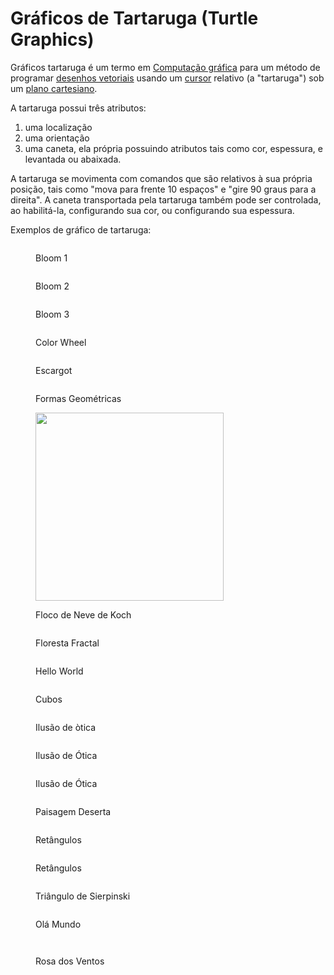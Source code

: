 # Gráficos de Tartaruga (Turtle Graphics)

Gráficos tartaruga é um termo em [Computação gráfica](https://pt.wikipedia.org/wiki/Computa%C3%A7%C3%A3o\_gr%C3%A1fica) para um método de programar [desenhos vetoriais](https://pt.wikipedia.org/wiki/Desenho\_vetorial) usando um [cursor](https://pt.wikipedia.org/wiki/Cursor) relativo (a "tartaruga") sob um [plano cartesiano](https://pt.wikipedia.org/wiki/Sistema\_de\_coordenadas\_cartesiano).

A tartaruga possui três atributos:

1. uma localização
2. uma orientação
3. uma caneta, ela própria possuindo atributos tais como cor, espessura, e levantada ou abaixada.

A tartaruga se movimenta com comandos que são relativos à sua própria posição, tais como "mova para frente 10 espaços" e "gire 90 graus para a direita". A caneta transportada pela tartaruga também pode ser controlada, ao habilitá-la, configurando sua cor, ou configurando sua espessura.&#x20;

Exemplos de gráfico de tartaruga:

<div data-full-width="false">

<figure><img src=".gitbook/assets/Beautiful Bloom 1.png" alt=""><figcaption><p>Bloom 1</p></figcaption></figure>

 

<figure><img src=".gitbook/assets/Beautiful Bloom 2.png" alt=""><figcaption><p>Bloom 2</p></figcaption></figure>

 

<figure><img src=".gitbook/assets/Beautiful Bloom 3.png" alt=""><figcaption><p>Bloom 3</p></figcaption></figure>

 

<figure><img src=".gitbook/assets/Color Wheel.PNG" alt=""><figcaption><p>Color Wheel</p></figcaption></figure>

 

<figure><img src=".gitbook/assets/Escargot.PNG" alt=""><figcaption><p>Escargot</p></figcaption></figure>

 

<figure><img src=".gitbook/assets/Figuras Geométricas.PNG" alt=""><figcaption><p>Formas Geométricas</p></figcaption></figure>

 

<figure><img src=".gitbook/assets/Floco de Neve de Koch.PNG" alt="" width="301"><figcaption><p>Floco de Neve de Koch</p></figcaption></figure>

 

<figure><img src=".gitbook/assets/Florestas Fractais.png" alt=""><figcaption><p>Floresta Fractal</p></figcaption></figure>

 

<figure><img src=".gitbook/assets/HELLOWORLD.PNG" alt=""><figcaption><p>Hello World</p></figcaption></figure>

 

<figure><img src=".gitbook/assets/ILUSÃO1.PNG" alt=""><figcaption><p>Cubos</p></figcaption></figure>

 

<figure><img src=".gitbook/assets/Ilusão2.PNG" alt=""><figcaption><p>Ilusão de òtica</p></figcaption></figure>

 

<figure><img src=".gitbook/assets/Ilusão3.PNG" alt=""><figcaption><p>Ilusão de Ótica</p></figcaption></figure>

 

<figure><img src=".gitbook/assets/Ilusão4.PNG" alt=""><figcaption><p>Ilusão de Ótica</p></figcaption></figure>

 

<figure><img src=".gitbook/assets/Paisagem Deserta.PNG" alt=""><figcaption><p>Paisagem Deserta</p></figcaption></figure>

 

<figure><img src=".gitbook/assets/Retângulos.PNG" alt=""><figcaption><p>Retângulos</p></figcaption></figure>

 

<figure><img src=".gitbook/assets/Retângulos2.PNG" alt=""><figcaption><p>Retângulos</p></figcaption></figure>

 

<figure><img src=".gitbook/assets/Triângulo de Sierpinski.PNG" alt=""><figcaption><p>Triângulo de Sierpinski</p></figcaption></figure>

 

<figure><img src=".gitbook/assets/Triângulo de Sierpiński.PNG" alt=""><figcaption><p>Olá Mundo</p></figcaption></figure>

 

<figure><img src=".gitbook/assets/Video.mp4_snapshot_00.40.000.png" alt=""><figcaption></figcaption></figure>

 

<figure><img src=".gitbook/assets/OSMOSIAN COMPASS.png" alt=""><figcaption><p>Rosa dos Ventos</p></figcaption></figure>

 

<figure><img src=".gitbook/assets/árvore fractal.PNG" alt=""><figcaption></figcaption></figure>

</div>
